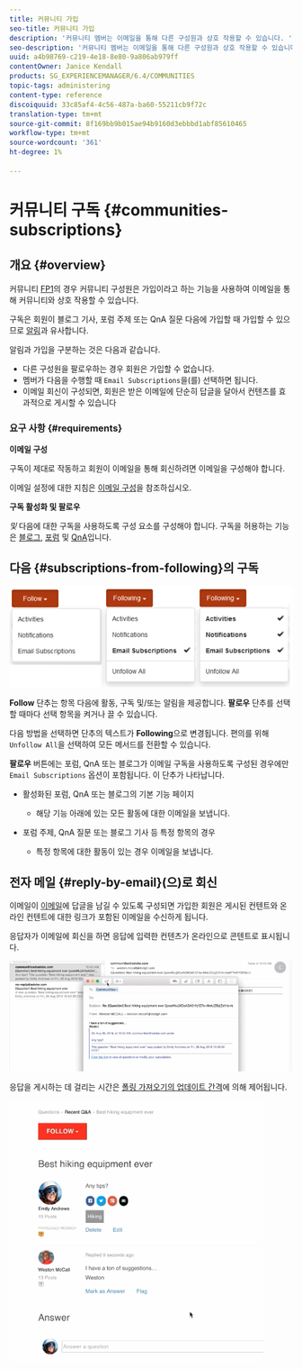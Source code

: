 ```yaml
---
title: 커뮤니티 가입
seo-title: 커뮤니티 가입
description: '커뮤니티 멤버는 이메일을 통해 다른 구성원과 상호 작용할 수 있습니다. '
seo-description: '커뮤니티 멤버는 이메일을 통해 다른 구성원과 상호 작용할 수 있습니다. '
uuid: a4b98769-c219-4e18-8e80-9a806ab979ff
contentOwner: Janice Kendall
products: SG_EXPERIENCEMANAGER/6.4/COMMUNITIES
topic-tags: administering
content-type: reference
discoiquuid: 33c85af4-4c56-487a-ba60-55211cb9f72c
translation-type: tm+mt
source-git-commit: 8f169bb9b015ae94b9160d3ebbbd1abf85610465
workflow-type: tm+mt
source-wordcount: '361'
ht-degree: 1%

---
```



# 커뮤니티 구독 {#communities-subscriptions}

## 개요 {#overview}

커뮤니티 [FP1](deploy-communities.md#latestfeaturepack)의 경우 커뮤니티 구성원은 가입이라고 하는 기능을 사용하여 이메일을 통해 커뮤니티와 상호 작용할 수 있습니다.

구독은 회원이 블로그 기사, 포럼 주제 또는 QnA 질문 다음에 가입할 때 가입할 수 있으므로 [알림](notifications.md)과 유사합니다.

알림과 가입을 구분하는 것은 다음과 같습니다.

* 다른 구성원을 팔로우하는 경우 회원은 가입할 수 없습니다.
* 멤버가 다음을 수행할 때 `Email Subscriptions`을(를) 선택하면 됩니다.
* 이메일 회신이 구성되면, 회원은 받은 이메일에 단순히 답글을 달아서 컨텐츠를 효과적으로 게시할 수 있습니다

### 요구 사항 {#requirements}

**이메일 구성**

구독이 제대로 작동하고 회원이 이메일을 통해 회신하려면 이메일을 구성해야 합니다.

이메일 설정에 대한 지침은 [이메일 구성](email.md)을 참조하십시오.

**구독 활성화 및 팔로우**

*및* 다음에 대한 구독을 사용하도록 구성 요소를 구성해야 합니다. 구독을 허용하는 기능은 [블로그](blog-feature.md), [포럼](forum.md) 및 [QnA](working-with-qna.md)입니다.

## 다음 {#subscriptions-from-following}의 구독

![chlimage_1-5](assets/chlimage_1-5.png)

**Follow** 단추는 항목 다음에 활동, 구독 및/또는 알림을 제공합니다. **팔로우** 단추를 선택할 때마다 선택 항목을 켜거나 끌 수 있습니다.

다음 방법을 선택하면 단추의 텍스트가 **Following**&#x200B;으로 변경됩니다. 편의를 위해 `Unfollow All`을 선택하여 모든 메서드를 전환할 수 있습니다.

**팔로우** 버튼에는 포럼, QnA 또는 블로그가 이메일 구독을 사용하도록 구성된 경우에만 `Email Subscriptions` 옵션이 포함됩니다. 이 단추가 나타납니다.

* 활성화된 포럼, QnA 또는 블로그의 기본 기능 페이지

   * 해당 기능 아래에 있는 모든 활동에 대한 이메일을 보냅니다.

* 포럼 주제, QnA 질문 또는 블로그 기사 등 특정 항목의 경우

   * 특정 항목에 대한 활동이 있는 경우 이메일을 보냅니다.

## 전자 메일 {#reply-by-email}(으)로 회신

이메일이 [이메일](email.md#configure-polling-importer)에 답글을 남길 수 있도록 구성되면 가입한 회원은 게시된 컨텐트와 온라인 컨텐트에 대한 링크가 포함된 이메일을 수신하게 됩니다.

응답자가 이메일에 회신을 하면 응답에 입력한 컨텐츠가 온라인으로 콘텐트로 표시됩니다.

![chlimage_1-6](assets/chlimage_1-6.png)

응답을 게시하는 데 걸리는 시간은 [폴링 가져오기의 업데이트 간격](email.md#configure-polling-importer)에 의해 제어됩니다.

![chlimage_1-7](assets/chlimage_1-7.png)

